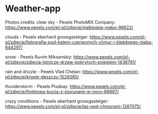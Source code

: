# Weather-app

Photos credits:
clear sky - Pexels PhotoMIX Company: https://www.pexels.com/pl-pl/zdjecie/niebieskie-niebo-96622/

clouds - Pexels eberhard grossgasteiger: https://www.pexels.com/pl-pl/zdjecie/fotografia-pod-katem-czerwonych-chmur-i-blekitnego-nieba-844297/

snow - Pexels Ruvim Miksanskiy: https://www.pexels.com/pl-pl/zdjecie/zdjecia-lotnicze-drzew-pokrytych-sniegiem-1438761/

rain and drizzle - Pexels Vlad Chețan: https://www.pexels.com/pl-pl/zdjecie/krople-deszczu-1529360/

thunderstorm - Pexels Pixabay: https://www.pexels.com/pl-pl/zdjecie/fioletowa-burza-z-piorunami-w-nocy-66867/

crazy conditions - Pexels eberhard grossgasteiger: https://www.pexels.com/pl-pl/zdjecie/las-pod-chmurami-1287075/